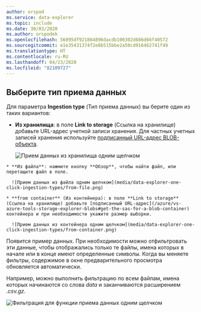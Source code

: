 ```yaml
---
author: orspod
ms.service: data-explorer
ms.topic: include
ms.date: 30/03/2020
ms.author: orspodek
ms.openlocfilehash: 56095df921864896dacdb100302d686d66f40572
ms.sourcegitcommit: e1e35431374f2e8b515bbe2a50cd916462741f49
ms.translationtype: HT
ms.contentlocale: ru-RU
ms.lasthandoff: 04/23/2020
ms.locfileid: "82109727"
---
```

## <a name="select-an-ingestion-type"></a>Выберите тип приема данных

Для параметра **Ingestion type** (Тип приема данных) вы берите один из таких вариантов:
   * **Из хранилища**: в поле **Link to storage** (Ссылка на хранилище) добавьте URL-адрес учетной записи хранения. Для частных учетных записей хранения используйте [подписанный URL-адрес BLOB-объекта](/azure/vs-azure-tools-storage-explorer-blobs#get-the-sas-for-a-blob-container).
   
      ![Прием данных из хранилища одним щелчком](media/data-explorer-one-click-ingestion-types/from-storage-blob.png)

    * **Из файла**: нажмите кнопку **Обзор**, чтобы найти файл, или перетащите файл в поле.
  
      ![Прием данных из файла одним щелчком](media/data-explorer-one-click-ingestion-types/from-file.png)

    * **from container** (Из контейнера): в поле **Link to storage** (Ссылка на хранилище) добавьте [подписанный URL-адрес](/azure/vs-azure-tools-storage-explorer-blobs#get-the-sas-for-a-blob-container) контейнера и при необходимости укажите размер выборки.

      ![Прием данных из контейнера одним щелчком](media/data-explorer-one-click-ingestion-types/from-container.png)

  Появится пример данных. При необходимости можно отфильтровать эти данные, чтобы отображались только те файлы, имена которых в начале или в конце имеют определенные символы. Когда вы меняете фильтры, содержимое в окне предварительного просмотра обновляется автоматически.
  
  Например, можно выполнить фильтрацию по всем файлам, имена которых начинаются со слова *data* и заканчиваются расширением *.csv.gz*.

  ![Фильтрация для функции приема данных одним щелчком](media/data-explorer-one-click-ingestion-types/from-container-with-filter.png)

